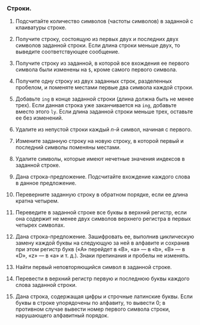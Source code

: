 ### Строки.

1. Подсчитайте количество символов (частоты символов) в заданной с клаиватуры строке.

2. Получите строку, состоящую из первых двух и последних двух символов заданной строки. Если длина строки меньше двух, то выведите соответствующее сообщение.

3. Получите строку из заданной, в которой все вхождения ее первого символа были изменены на `$`, кроме самого первого символа.

4. Получите одну строку из двух заданных строк, разделенных пробелом, и поменяте местами первые два символа каждой строки.

5. Добавьте `ing` в конце заданной строки (длина должна быть не менее трех). Если данная строка уже заканчивается на `ing`, добавьте вместо этого `ly`. Если длина заданной строки меньше трех, оставьте ее без изменений.

6. Удалите из непустой строки каждый $n$-й символ, начиная с первого.

7. Измените заданную строку на новую строку, в которой первый и последний символы поменяны местами.

8. Удалите символы, которые имеют нечетные значения индексов в заданной строке.

9. Дана строка-предложение. Подсчитайте вхождение каждого слова в данное предложение.

10. Переверните заданную строку в обратном порядке, если ее длина кратна четырем.

11. Переведите в заданной строке все буквы в верхний регистр, если она содержит не менее двух символов верхнего регистра в первых четырех символах.

12. Дана строка-предложение. Зашифровать ее, выполнив циклическую замену каждой буквы на следующую за ней в алфавите и сохранив при этом регистр букв («A» перейдет в «B», «a» — в «b», «B» — в «D», «z» — в «a» и т. д.). Знаки препинания и пробелы не изменять.

13. Найти первый неповторяющийся символ в заданной строке.

14. Перевести в верхний регистр первую и последнюю буквы каждого слова заданной строки.

15. Дана строка, содержащая цифры и строчные латинские буквы. Если буквы в строке упорядочены по алфавиту, то вывести 0; в противном случае вывести номер первого символа строки, нарушающего алфавитный порядок.